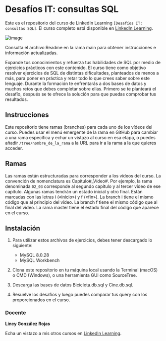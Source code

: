 # Desafíos IT: consultas SQL

Este es el repositorio del curso de LinkedIn Learning `[Desafíos IT: consultas SQL]`. El curso completo está disponible en [LinkedIn Learning][lil-course-url].

![image](https://user-images.githubusercontent.com/71371373/192804654-c16835c1-f598-4935-9884-b0094bab7063.png)

Consulta el archivo Readme en la rama main para obtener instrucciones e información actualizadas.

Expande tus conocimientos y refuerza tus habilidades de SQL por medio de ejercicios prácticos con este contenido. El curso tiene como objetivo resolver ejercicios de SQL de distintas dificultades, planteados de menos a más, para poner en práctica y retar todo lo que crees saber sobre este lenguaje. Durante la formación te enfrentarás a dos bases de datos y muchos retos que debes completar sobre ellas. Primero se te planteará el desafío, después se te ofrece la solución para que puedas comprobar tus resultados.
## Instrucciones

Este repositorio tiene ramas (branches) para cada uno de los vídeos del curso. Puedes usar el menú emergente de la rama en GitHub para cambiar a una rama específica y echar un vistazo al curso en esa etapa, o puedes añadir `/tree/nombre_de_la_rama` a la URL para ir a la rama a la que quieres acceder.

## Ramas

Las ramas están estructuradas para corresponder a los vídeos del curso. La convención de nomenclatura es Capítulo#_Vídeo#. Por ejemplo, la rama denominada `02_03` corresponde al segundo capítulo y al tercer vídeo de ese capítulo. Algunas ramas tendrán un estado inicial y otro final. Están marcadas con las letras i («inicio») y f («fin»). La branch i tiene el mismo código que al principio del vídeo. La branch f tiene el mismo código que al final del vídeo. La rama master tiene el estado final del código que aparece en el curso.

## Instalación

1. Para utilizar estos archivos de ejercicios, debes tener descargado lo siguiente:
   - MySQL 8.0.28
   - MySQL Workbench

2. Clona este repositorio en tu máquina local usando la Terminal (macOS) o CMD (Windows), o una herramienta GUI como SourceTree.
3. Descarga las bases de datos Bicicleta.db.sql y Cine.db.sql.
4. Resuelve los desafíos y luego puedes comparar tus query con los proporcionados en el curso.

### Docente

**Lincy González Rojas**

Echa un vistazo a mis otros cursos en [LinkedIn Learning](https://www.linkedin.com/learning/instructors/lincy-gonzalez-rojas).

[0]: # (Replace these placeholder URLs with actual course URLs)
[lil-course-url]: https://www.linkedin.com/learning/desafios-it-consultas-sql/aprende-sobre-consultas-sql-con-ejemplos-practicos
[lil-thumbnail-url]: https://cdn.lynda.com/course/2875095/2875095-1615224395432-16x9.jpg

[1]: # (End of ES-Instruction ###############################################################################################)
